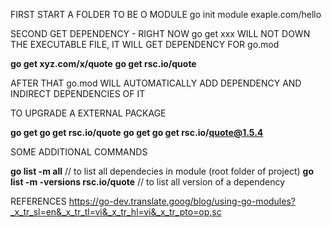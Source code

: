 FIRST START A FOLDER TO BE O MODULE
go init module exaple.com/hello

SECOND GET DEPENDENCY - RIGHT NOW go get xxx WILL NOT DOWN THE EXECUTABLE FILE, IT WILL GET DEPENDENCY FOR go.mod

**go get xyz.com/x/quote**
**go get rsc.io/quote**

AFTER THAT go.mod WILL AUTOMATICALLY ADD DEPENDENCY AND INDIRECT DEPENDENCIES OF IT

TO UPGRADE A EXTERNAL PACKAGE

**go get go get rsc.io/quote**
**go get go get rsc.io/quote@1.5.4**

SOME ADDITIONAL COMMANDS

**go list -m all** // to list all dependecies in module (root folder of project)
**go list -m -versions rsc.io/quote** // to list all version of a dependency

REFERENCES 
https://go-dev.translate.goog/blog/using-go-modules?_x_tr_sl=en&_x_tr_tl=vi&_x_tr_hl=vi&_x_tr_pto=op,sc